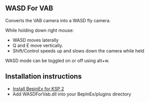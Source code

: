 ## WASD For VAB

Converts the VAB camera into a WASD fly camera.

While holding down right mouse:
* WASD moves laterally
* Q and E move vertically.
* Shift/Control speeds up and slows down the camera while held

WASD mode can be toggled on or off using alt+w.

## Installation instructions

* [Install BepinEx for KSP 2](https://spacedock.info/mod/3255/BepInEx%20for%20KSP%202)
* Add WASDForVab.dll into your BepInEx/plugins directory